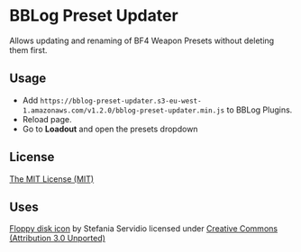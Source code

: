 BBLog Preset Updater
====================
Allows updating and renaming of BF4 Weapon Presets without deleting them first.

Usage
-----
 * Add ```https://bblog-preset-updater.s3-eu-west-1.amazonaws.com/v1.2.0/bblog-preset-updater.min.js``` to BBLog Plugins.
 * Reload page.
 * Go to __Loadout__ and open the presets dropdown

License
-------
[The MIT License (MIT)](http://r15ch13.mit-license.org/)

Uses
----
[Floppy disk icon](https://www.iconfinder.com/icons/296911/data_drive_floppy_disk_save_storage_icon) by Stefania Servidio licensed under [Creative Commons (Attribution 3.0 Unported)](http://creativecommons.org/licenses/by/3.0/)